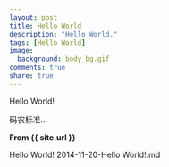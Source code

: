 ```yaml
---
layout: post
title: Hello World
description: "Hello World."
tags: [Hello World]
image:
  background: body_bg.gif
comments: true
share: true
---
```


Hello World!

码农标准...

<strong>From {{ site.url }}</strong>

Hello World!
2014-11-20-Hello World!.md

